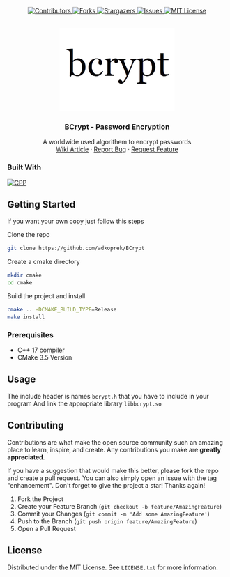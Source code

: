 <a name="readme-top"></a>

<p align="center">
  <a href="https://github.com/adkoprek/WTE/graphs/contributors">
	  <img src="https://img.shields.io/github/contributors/adkoprek/WTE.svg?style=for-the-badge" alt="Contributors">
  </a>
  <a href="https://github.com/adkoprek/WTE/network/members">
	  <img src="https://img.shields.io/github/forks/adkoprek/WTE.svg?style=for-the-badge" alt="Forks">
  </a>
  <a href="https://github.com/adkoprek/WTE/stargazers">
	  <img src="https://img.shields.io/github/stars/adkoprek/WTE.svg?style=for-the-badge" alt="Stargazers">
  </a>
  <a href="https://github.com/adkoprek/WTE/issues">
	  <img src="https://img.shields.io/github/issues/adkoprek/WTE.svg?style=for-the-badge" alt="Issues">
  </a>
  <a href="https://github.com/adkoprek/WTE/blob/master/LICENSE.txt">
	  <img src="https://img.shields.io/github/license/adkoprek/WTE.svg?style=for-the-badge" alt="MIT License">
  </a>
</p>

<br />
<div align="center">
  <a href="https://github.com/adkoprek/WTE">
    <img src="assets/logo.png" alt="Logo">
  </a>

  <h3 align="center">BCrypt - Password Encryption</h3>

  <p align="center">
    A worldwide used algorithem to encrypt passwords
    <br />
    <a href="https://en.wikipedia.org/wiki/Bcrypt">Wiki Article</a>
    ·
    <a href="https://github.com/adkoprek/WTE/issues/new?labels=bug&template=bug-report---.md">Report Bug</a>
    ·
    <a href="https://github.com/adkoprek/WTE/issues/new?labels=enhancement&template=feature-request---.md">Request Feature</a>
  </p>
</div>

### Built With
[![CPP][CPP.js]][CPP-url]

<!-- GETTING STARTED -->
## Getting Started

If you want your own copy just follow this steps

Clone the repo
```bash
git clone https://github.com/adkoprek/BCrypt
```

Create a cmake directory
```bash
mkdir cmake
cd cmake
```

Build the project and install
```bash
cmake .. -DCMAKE_BUILD_TYPE=Release
make install
```

### Prerequisites

  - C++ 17 compiler
  - CMake 3.5 Version

## Usage

The include header is names `bcrypt.h` that you have to include in your program
And link the appropriate library `libbcrypt.so`


## Contributing

Contributions are what make the open source community such an amazing place to learn, inspire, and create. Any contributions you make are **greatly appreciated**.

If you have a suggestion that would make this better, please fork the repo and create a pull request. You can also simply open an issue with the tag "enhancement".
Don't forget to give the project a star! Thanks again!

1. Fork the Project
2. Create your Feature Branch (`git checkout -b feature/AmazingFeature`)
3. Commit your Changes (`git commit -m 'Add some AmazingFeature'`)
4. Push to the Branch (`git push origin feature/AmazingFeature`)
5. Open a Pull Request

## License

Distributed under the MIT License. See `LICENSE.txt` for more information.

[CPP.js]: https://img.shields.io/badge/C%2B%2B-00599C?style=for-the-badge&logo=c%2B%2B&logoColor=white
[CPP-url]: https://isocpp.org/
